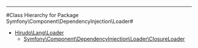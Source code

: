 - - -

#Class Hierarchy for Package Symfony\Component\DependencyInjection\Loader#<ul>
<li><a href="https://github.com/JeyDotC/Hirudo-docs/blob/master/hirudo/lang/loader.html">Hirudo\Lang\Loader</a><ul>
<li><a href="https://github.com/JeyDotC/Hirudo-docs/blob/master/symfony/component/dependencyinjection/loader/closureloader.html">Symfony\Component\DependencyInjection\Loader\ClosureLoader</a></li>
</ul>
</li>
</ul>
